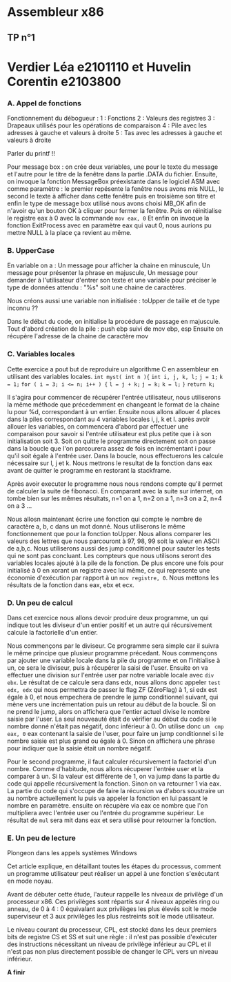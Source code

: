 # Assembleur x86
## TP n°1
# Verdier Léa e2101110 et Huvelin Corentin e2103800

### A. Appel de fonctions

Fonctionnement du débogueur :
1 : Fonctions
2 : Valeurs des registres
3 : Drapeaux utilisés pour les opérations de comparaison
4 : Pile avec les adresses à gauche et valeurs à droite
5 : Tas avec les adresses à gauche et valeurs à droite

Parler du printf !!

Pour message box : on crée deux variables, une pour le texte du message et l'autre pour le titre de la fenêtre dans la partie .DATA du fichier. Ensuite, on invoque la fonction MessageBox préexistante dans le logiciel ASM avec comme paramètre : le premier repésente la fenêtre nous avons mis NULL, le second le texte à afficher dans cette fenêtre puis en troisième son titre et enfin le type de message box utilisé nous avons choisi MB_OK afin de n'avoir qu'un bouton OK à cliquer pour fermer la fenêtre.
Puis on réinitialise le registre eax à 0 avec la commande ```mov eax, 0```
Et enfin on invoque la fonction ExitProcess avec en paramètre eax qui vaut 0, nous aurions pu mettre NULL à la place ça revient au même.

### B. UpperCase

En variable on a : Un message pour afficher la chaine en minuscule, Un message pour présenter la phrase en majuscule, Un message pour demander à l'utilisateur d'entrer son texte et une variable pour préciser le type de données attendu : "%s" soit une chaine de caractères.

Nous créons aussi une variable non initialisée : toUpper de taille et de type inconnu ??

Dans le début du code, on initialise la procédure de passage en majuscule.
Tout d'abord création de la pile : push ebp suivi de mov ebp, esp
Ensuite on récupère l'adresse de la chaine de caractère mov

### C. Variables locales

Cette exercice a pout but de reproduire un algorithme C en assembleur en utilisant des variables locales. 
    ```int myst( int n ){```
        ```int i, j, k, l;```
        ```j = 1;```
        ```k = 1;```
        ```for ( i = 3; i <= n; i++ ) {```
            ```l = j + k;```
            ```j = k;```
            ```k = l;```
        ```}```
        ```return k;```
    

Il s'agira pour commencer de récupérer l'entrée utilisateur, nous utiliserons la même méthode que précedemment en changeant le format de la chaine lu pour %d, correspondant à un entier. 
Ensuite nous allons allouer 4 places dans la piles correspondant au 4 variables locales i, j, k et l.
après avoir allouer les variables, on commencera d'abord par effectuer une comparaison pour savoir si l'entrée utilisateur est plus petite que i à son initialisation soit 3. Soit on quitte le programme directement soit on passe dans la boucle que l'on parcourera assez de fois en incrémentant i pour qu'il soit égale à l'entrée user. Dans la boucle, nous effectuerons les calcule nécessaire sur l, j et k. Nous mettrons le resultat de la fonction dans eax avant de quitter le programme en restorant la stackframe.

Après avoir executer le programme nous nous rendons compte qu'il permet de calculer la suite de fibonacci. En comparant avec la suite sur internet, on tombe bien sur les mêmes résultats, n=1 on a 1, n=2 on a 1, n=3 on a 2, n=4 on a 3 ...

Nous allosn maintenant écrire une fonction qui compte le nombre de caractère a, b, c dans un mot donné. Nous utiliserons le même fonctionnement que pour la fonction toUpper. Nous allons comparer les valeurs des lettres que nous parcouront à 97, 98, 99 soit la valeur en ASCII de a,b,c. Nous utiliserons aussi des jump conditionnel pour sauter les tests qui ne sont pas concluant. Les compteurs que nous utilisons seront des variables locales ajouté à la pile de la fonction. De plus encore une fois pour initialisé à 0 en xorant un registre avec lui même, ce qui represente une économie d'exécution par rapport à un ```mov registre, 0```. Nous mettons les résultats de la fonction dans eax, ebx et ecx.

### D. Un peu de calcul

Dans cet exercice nous allons devoir produire deux programme, un qui indique tout les diviseur d'un entier positif et un autre qui récursivement calcule la factorielle d'un entier.

Nous commençons par le diviseur. Ce programme sera simple car il suivra le même principe que plusieur programme précedant. Nous commençons par ajouter une variable locale dans la pile du programme et on l'initialise à un, ce sera le diviseur, puis à récupérer la saisi de l'user. Ensuite on va effectuer une division sur l'entrée user par notre variable locale avec ```div ebx```. Le résultat de ce calcule sera dans edx, nous allons donc appeler ``` test edx, edx ``` qui nous permettra de passer le flag ZF (ZéroFlag) à 1, si edx est égale à 0, et nous empechera de prendre le jump conditionnel suivant, qui mène vers une incrémentation puis un retour au début de la boucle. Si on ne prend le jump, alors on affichera que l'entier actuel divise le nombre saisie par l'user. La seul nouveauté était de vérifier au début du code si le nombre donné n'était pas négatif, donc inférieur à 0. On utilise donc un ``` cmp eax, 0``` eax contenant la saisie de l'user, pour faire un jump conditionnel si le nombre saisie est plus grand ou égale à 0. Sinon on affichera une phrase pour indiquer que la saisie était un nombre négatif.

Pour le second programme, il faut calculer récursivement la factoriel d'un nombre. Comme d'habitude, nous allons récuperer l'entrée user et la comparer à un. Si la valeur est différente de 1, on va jump dans la partie du code qui appelle récursivement la fonction. Sinon on va retourner 1 via eax.
La partie du code qui s'occupe de faire la récursion va d'abors soustraire un au nombre actuellement lu puis va appeler la fonction en lui passant le nombre en paramètre. ensuite on récupère via eax ce nombre que l'on multipliera avec l'entrée user ou l'entrée du programme supérieur. Le résultat de ``` mul ``` sera mit dans eax et sera utilisé pour retourner la fonction.

### E. Un peu de lecture

Plongeon dans les appels systèmes Windows

Cet article explique, en détaillant toutes les étapes du processus, comment un programme utilisateur peut réaliser un appel à une fonction s'exécutant en mode noyau.

Avant de débuter cette étude, l'auteur rappelle les niveaux de privilège d'un processeur x86. Ces privilèges sont répartis sur 4 niveaux appelés ring ou anneau, de 0 à 4 : 0 équivalant aux privilèges les plus élevés soit le mode superviseur et 3 aux privilèges les plus restreints soit le mode utilisateur.

Le niveau courant du processeur, CPL, est stocké dans les deux premiers bits de registre CS et SS et suit une règle : il n'est pas possible d'exécuter des instructions nécessitant un niveau de privilège inférieur au CPL et il n'est pas non plus directement possible de changer le CPL vers un niveau inférieur.

**A finir**

